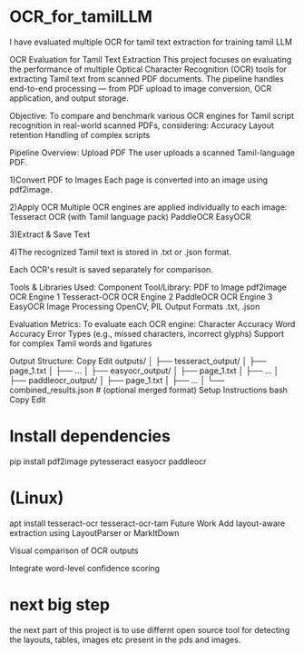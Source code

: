 # OCR_for_tamilLLM
I have evaluated multiple OCR for tamil text extraction for training tamil LLM

OCR Evaluation for Tamil Text Extraction
This project focuses on evaluating the performance of multiple Optical Character Recognition (OCR) tools for extracting Tamil text from scanned PDF documents. The pipeline handles end-to-end processing — from PDF upload to image conversion, OCR application, and output storage.

Objective:
To compare and benchmark various OCR engines for Tamil script recognition in real-world scanned PDFs, considering:
Accuracy
Layout retention
Handling of complex scripts

Pipeline Overview:
Upload PDF
The user uploads a scanned Tamil-language PDF.

1)Convert PDF to Images
Each page is converted into an image using pdf2image.

2)Apply OCR
Multiple OCR engines are applied individually to each image:
Tesseract OCR (with Tamil language pack)
PaddleOCR
EasyOCR

3)Extract & Save Text

4)The recognized Tamil text is stored in .txt or .json format.

Each OCR's result is saved separately for comparison.

Tools & Libraries Used:
Component	Tool/Library:
PDF to Image	pdf2image
OCR Engine 1	Tesseract-OCR
OCR Engine 2	PaddleOCR
OCR Engine 3	EasyOCR
Image Processing	OpenCV, PIL
Output Formats	.txt, .json

Evaluation Metrics:
To evaluate each OCR engine:
Character Accuracy
Word Accuracy
Error Types (e.g., missed characters, incorrect glyphs)
Support for complex Tamil words and ligatures

Output Structure:
Copy
Edit
outputs/
│
├── tesseract_output/
│   ├── page_1.txt
│   ├── ...
│
├── easyocr_output/
│   ├── page_1.txt
│   ├── ...
│
├── paddleocr_output/
│   ├── page_1.txt
│   ├── ...
│
└── combined_results.json   # (optional merged format)
Setup Instructions
bash
Copy
Edit
# Install dependencies
pip install pdf2image pytesseract easyocr paddleocr

# (Linux)
apt install tesseract-ocr tesseract-ocr-tam
Future Work
Add layout-aware extraction using LayoutParser or MarkItDown

Visual comparison of OCR outputs

Integrate word-level confidence scoring


# next big step
the next part of this project is to use differnt open source tool for detecting the layouts, tables, images etc present in the pds and images.
 
